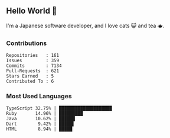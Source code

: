 ## Hello World 👋

I'm a Japanese software developer, and I love cats 😺 and tea 🫖.

### Contributions

    Repositories   : 161
    Issues         : 359
    Commits        : 7134
    Pull-Requests  : 621
    Stars Earned   : 5
    Contributed To : 6

### Most Used Languages

    TypeScript 32.75% | ████████████████████
    Ruby       14.96% | █████████
    Java       10.62% | ██████
    Dart        9.42% | █████▌
    HTML        8.94% | █████
